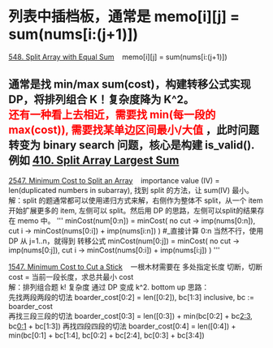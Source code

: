 # 列表中插档板，通常是 memo[i][j] = sum(nums[i:(j+1)])

[548. Split Array with Equal Sum](https://leetcode.com/problems/split-array-with-equal-sum/description/) &nbsp;&nbsp; memo[i][j] = sum(nums[i:(j+1)])

## 通常是找 min/max sum(cost)，构建转移公式实现 DP，将排列组合 K！复杂度降为 K^2。<br/> <span style="color:red;">还有一种看上去相近，需要找 min(每一段的 max(cost)), 需要找某单边区间最小/大值 </span>，此时问题转变为 binary search 问题，核心是构建 is_valid(). 例如 [410. Split Array Largest Sum](https://leetcode.com/problems/split-array-largest-sum/description/)
[2547. Minimum Cost to Split an Array](https://leetcode.com/problems/minimum-cost-to-split-an-array/description/) &nbsp;&nbsp; importance value (IV) = len(duplicated numbers in subarray), 找到 split 的方法，让 sum(IV) 最小。<br/>
解：split 的题通常都可以使用递归方式来解，右侧作为整体不 split，从一个 item 开始扩展更多的 item, 左侧可以 split。然后用 DP 的思路，左侧可以split的结果存在 memo 中。
''' 
minCost(num[0:n]) = minCost(
  no cut -> imp(nums[0:n]),
  cut i  -> minCost(nums[0:i]) + imp(nums[i:n])
)
#_直接计算 0:n 当然不行，使用 DP 从 j=1..n，就得到 转移公式
minCost(num[0:j]) = minCost(
  no cut -> imp(nums[0:j]),
  cut i  -> minCost(nums[0:i]) + imp(nums[i:j])
)
'''

[1547. Minimum Cost to Cut a Stick](https://leetcode.com/problems/minimum-cost-to-cut-a-stick/description/) &nbsp;&nbsp; 一根木材需要在 多处指定长度 切断，切断 cost = 当前一段长度，求总共最小 cost <br/>
解：排列组合题 k! 复杂度 通过 DP 变成 k^2. bottom up 思路：<br/>
先找两段两段的切法 boarder_cost[0:2] = len([0:2]), bc[1:3] inclusive, bc := boarder_cost <br/>
再找三段三段的切法 boarder_cost[0:3] = len([0:3]) + min(bc[0:2] + bc[2:3](=0), bc[0:1](=0) + bc[1:3])
再找四段四段的切法 boarder_cost[0:4] = len([0:4]) + min(bc[0:1] + bc[1:4], bc[0:2] + bc[2:4], bc[0:3] + bc[3:4])
